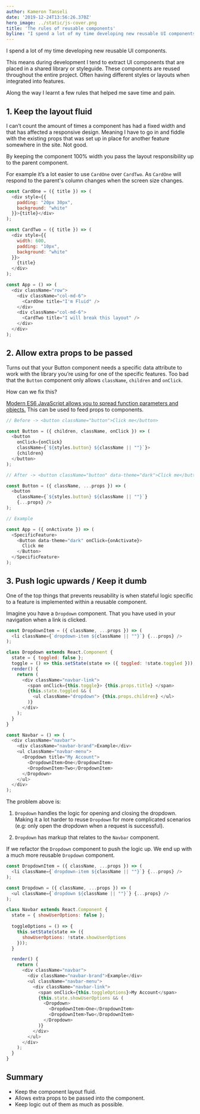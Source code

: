 ```yaml
---
author: Kameron Tanseli
date: '2019-12-24T13:56:26.370Z'
hero_image: ../static/js-cover.png
title: 'The rules of reusable components'
byline: "I spend a lot of my time developing new reusable UI components."
---
```


I spend a lot of my time developing new reusable UI components.

This means during development I tend to extract UI components that are placed in a shared library or styleguide. These components are reused throughout the entire project. Often having different styles or layouts when integrated into features.

Along the way I learnt a few rules that helped me save time and pain.

## 1. Keep the layout fluid

I can’t count the amount of times a component has had a fixed width and that has affected a responsive design. Meaning I have to go in and fiddle with the existing props that was set up in place for another feature somewhere in the site. Not good.

By keeping the component 100% width you pass the layout responsibility up to the parent component.

For example it’s a lot easier to use `CardOne` over `CardTwo`. As `CardOne` will respond to the parent's column changes when the screen size changes.

```javascript
const CardOne = ({ title }) => (
  <div style={{ 
    padding: "20px 30px", 
    background: "white" 
  }}>{title}</div>
);

const CardTwo = ({ title }) => (
  <div style={{ 
    width: 600, 
    padding: "10px",
    background: "white" 
  }}>
    {title}
  </div>
);

const App = () => (
  <div className="row">
    <div className="col-md-6">
      <CardOne title="I'm Fluid" />
    </div>
    <div className="col-md-6">
      <CardTwo title="I will break this layout" />
    </div>
  </div>
);
```

## 2. Allow extra props to be passed

Turns out that your Button component needs a specific data attribute to work with the library you’re using for one of the specific features. Too bad that the `Button` component only allows `className`, `children` and `onClick`.

How can we fix this?

[Modern ES6 JavaScript allows you to spread function parameters and objects.](https://developer.mozilla.org/en-US/docs/Web/JavaScript/Reference/Operators/Spread_syntax) This can be used to feed props to components.

```javascript
// Before -> <button className="button">Click me</button>

const Button = ({ children, className, onClick }) => (
  <button 
    onClick={onClick} 
    className={`${styles.button} ${className || ""}`}>
    {children}
  </button>
);

// After -> <button className="button" data-theme="dark">Click me</button>

const Button = ({ className, ...props }) => (
  <button 
    className={`${styles.button} ${className || ""}`} 
    {...props} />
);

// Example

const App = ({ onActivate }) => (
  <SpecificFeature>
    <Button data-theme="dark" onClick={onActivate}>
      Click me
    </Button>
  </SpecificFeature>
);
```

## 3. Push logic upwards / Keep it dumb

One of the top things that prevents reusability is when stateful logic specific to a feature is implemented within a reusable component.

Imagine you have a `Dropdown` component. That you have used in your navigation when a link is clicked.

```javascript
const DropdownItem = ({ className, ...props }) => (
  <li className={`dropdown-item ${className || ""}`} {...props} />
);

class Dropdown extends React.Component {
  state = { toggled: false };
  toggle = () => this.setState(state => ({ toggled: !state.toggled }));
  render() {
    return (
      <div className="navbar-link">
        <span onClick={this.toggle}> {this.props.title} </span>
        {this.state.toggled && (
          <ul className="dropdown"> {this.props.children} </ul>
        )}
      </div>
    );
  }
}

const Navbar = () => (
  <div className="navbar">
    <div className="navbar-brand">Example</div>
    <ul className="navbar-menu">
      <Dropdown title="My Account">
        <DropdownItem>One</DropdownItem>
        <DropdownItem>Two</DropdownItem>
      </Dropdown>
    </ul>
  </div>
);
```

The problem above is:

1. `Dropdown` handles the logic for opening and closing the dropdown. Making it a lot harder to reuse `Dropdown` for more complicated scenarios (e.g: only open the dropdown when a request is successful).

2. `Dropdown` has markup that relates to the `Navbar` component.

If we refactor the `Dropdown` component to push the logic up. We end up with a much more reusable `Dropdown` component.

```javascript
const DropdownItem = ({ className, ...props }) => (
  <li className={`dropdown-item ${className || ""}`} {...props} />
);

const Dropdown = ({ className, ...props }) => (
  <ul className={`dropdown ${className || ""}`} {...props} />
);

class Navbar extends React.Component {
  state = { showUserOptions: false };
  
  toggleOptions = () => {
    this.setState(state => ({
      showUserOptions: !state.showUserOptions
    }));
  }

  render() {
    return (
      <div className="navbar">
        <div className="navbar-brand">Example</div>
        <ul className="navbar-menu">
          <div className="navbar-link">
            <span onClick={this.toggleOptions}>My Account</span>
            {this.state.showUserOptions && (
              <Dropdown>
                <DropdownItem>One</DropdownItem>
                <DropdownItem>Two</DropdownItem>
              </Dropdown>
            )}
          </div>
        </ul>
      </div>
    );
  }
}
```

## Summary
* Keep the component layout fluid.
* Allows extra props to be passed into the component.
* Keep logic out of them as much as possible.